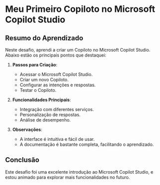 # Meu Primeiro Copiloto no Microsoft Copilot Studio

## Resumo do Aprendizado

Neste desafio, aprendi a criar um Copiloto no Microsoft Copilot Studio. Abaixo estão os principais pontos que destaquei:

1. **Passos para Criação**:
   - Acessar o Microsoft Copilot Studio.
   - Criar um novo Copiloto.
   - Configurar as intenções e respostas.
   - Testar o Copiloto.

2. **Funcionalidades Principais**:
   - Integração com diferentes serviços.
   - Personalização de respostas.
   - Análise de desempenho.

3. **Observações**:
   - A interface é intuitiva e fácil de usar.
   - A documentação é bastante completa, facilitando o aprendizado.

## Conclusão

Este desafio foi uma excelente introdução ao Microsoft Copilot Studio, e estou animado para explorar mais funcionalidades no futuro.
